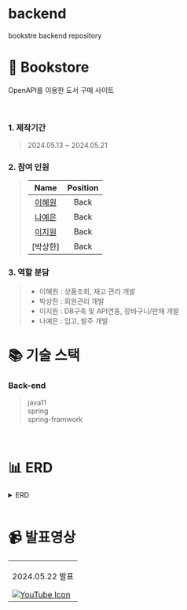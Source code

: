 # backend
bookstre backend repository

# 📖 Bookstore

OpenAPI를 이용한 도서 구매 사이트

<br />

### 1. 제작기간

> 2024.05.13 ~ 2024.05.21

### 2. 참여 인원

> |                    Name                    |  Position   |
> | :----------------------------------------: | :---------: |
> | [이혜원](https://github.com/lokie093) |    Back     |
> | [나예은](https://github.com/hera1228)    |    Back     |
> | [이지원](https://github.com/Ji-wonLee) |    Back     |
> | [박상한]    |    Back     |

### 3. 역할 분담

> - 이혜원 : 상품조회, 재고 관리 개발
> - 박상한 : 회원관리 개발
> - 이지원 : DB구축 및 API연동, 장바구니/판매 개발
> - 나예은 : 입고, 발주 개발

# 📚 기술 스택

### Back-end

> java11  
> spring  
> spring-framwork

<br />

# 📊 ERD

<details>
  <summary>ERD</summary>
  <img src="https://github.com/user-attachments/assets/5d2e5fe0-07db-4cd6-ad6d-dfd9ab789301" width="800px"/>
</details>

<br />

# 📹 발표영상
<table>
  <tbody>
    <tr>
      <td>
        <p align="center"> 2024.05.22 발표 </p>
        <a href="https://youtu.be/ByeAqd8mwyg" target="_blank">
        <img src="https://img.icons8.com/ios-filled/50/youtube.png" alt="YouTube Icon" class="icon">
        </a>
      </td>
    </tr>
  </tbody>
</table>
